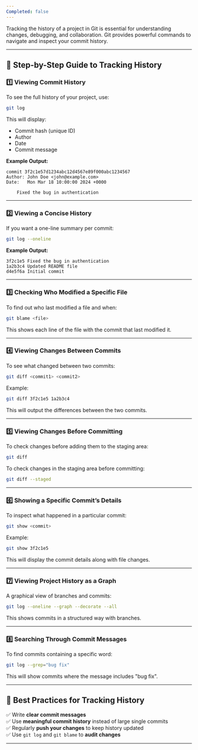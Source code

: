 ```yaml
---
Completed: false
---
```



Tracking the history of a project in Git is essential for understanding changes, debugging, and collaboration. Git provides powerful commands to navigate and inspect your commit history.

---

## **🎯 Step-by-Step Guide to Tracking History**

### **1️⃣ Viewing Commit History**

To see the full history of your project, use:

```sh
git log
```

This will display:

- Commit hash (unique ID)
- Author
- Date
- Commit message

**Example Output:**

```
commit 3f2c1e57d1234abc12d4567e89f000abc1234567
Author: John Doe <john@example.com>
Date:   Mon Mar 18 10:00:00 2024 +0000

    Fixed the bug in authentication
```

---

### **2️⃣ Viewing a Concise History**

If you want a one-line summary per commit:

```sh
git log --oneline
```

**Example Output:**

```
3f2c1e5 Fixed the bug in authentication
1a2b3c4 Updated README file
d4e5f6a Initial commit
```

---

### **3️⃣ Checking Who Modified a Specific File**

To find out who last modified a file and when:

```sh
git blame <file>
```

This shows each line of the file with the commit that last modified it.

---

### **4️⃣ Viewing Changes Between Commits**

To see what changed between two commits:

```sh
git diff <commit1> <commit2>
```

Example:

```sh
git diff 3f2c1e5 1a2b3c4
```

This will output the differences between the two commits.

---

### **5️⃣ Viewing Changes Before Committing**

To check changes before adding them to the staging area:

```sh
git diff
```

To check changes in the staging area before committing:

```sh
git diff --staged
```

---

### **6️⃣ Showing a Specific Commit’s Details**

To inspect what happened in a particular commit:

```sh
git show <commit>
```

Example:

```sh
git show 3f2c1e5
```

This will display the commit details along with file changes.

---

### **7️⃣ Viewing Project History as a Graph**

A graphical view of branches and commits:

```sh
git log --oneline --graph --decorate --all
```

This shows commits in a structured way with branches.

---

### **8️⃣ Searching Through Commit Messages**

To find commits containing a specific word:

```sh
git log --grep="bug fix"
```

This will show commits where the message includes "bug fix".

---

## **📌 Best Practices for Tracking History**

✅ Write **clear commit messages**  
✅ Use **meaningful commit history** instead of large single commits  
✅ Regularly **push your changes** to keep history updated  
✅ Use `git log` and `git blame` to **audit changes**

---

